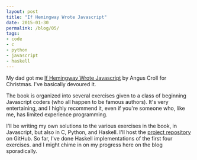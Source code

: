 ```yaml
---
layout: post
title: "If Hemingway Wrote Javascript"
date: 2015-01-30
permalink: /blog/05/
tags:
- code
- c
- python
- javascript
- haskell
---
```


My dad got me [If Hemingway Wrote Javascript][1] by Angus Croll for
Christmas. I've basically devoured it.

  [1]: http://www.amazon.com/Hemingway-Wrote-JavaScript-Angus-Croll/dp/1593275854/ref=sr_1_1?ie=UTF8&qid=1422475515&sr=8-1&keywords=if+hemingway+wrote+javascript

<!--break-->

The book is organized into several exercises given to a class of
beginning Javascript coders (who all happen to be famous authors).
It's very entertaining, and I highly recommend it, even if you're
someone who, like me, has limited experience programming.

I'll be writing my own solutions to the various exercises in the
book, in Javascript, but also in C, Python, and Haskell. I'll host
the [project repository][2] on GitHub. So far, I've done Haskell
implementations of the first four exercises. and I might chime in on
my progress here on the blog sporadically.

  [2]: http://github.com/friedbrice/hemingway
